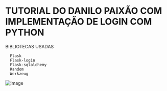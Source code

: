 # TUTORIAL DO DANILO PAIXÃO COM IMPLEMENTAÇÃO DE LOGIN COM PYTHON
BIBLIOTECAS USADAS
```
  Flask
  Flask-login
  Flask-sqlalchemy
  Random
  Werkzeug
```


![image](https://user-images.githubusercontent.com/69704112/209177673-1192f96a-fece-4451-91af-aab7fdf65482.png)
